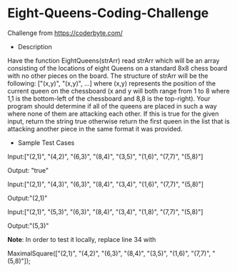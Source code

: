 # Eight-Queens-Coding-Challenge

Challenge from https://coderbyte.com/

- Description

Have the function EightQueens(strArr) read strArr which will be an array consisting of the locations of eight Queens on a standard 8x8 chess board with no other pieces on the board. The structure of strArr will be the following: ["(x,y)", "(x,y)", ...] where (x,y) represents the position of the current queen on the chessboard (x and y will both range from 1 to 8 where 1,1 is the bottom-left of the chessboard and 8,8 is the top-right). Your program should determine if all of the queens are placed in such a way where none of them are attacking each other. If this is true for the given input, return the string true otherwise return the first queen in the list that is attacking another piece in the same format it was provided.

- Sample Test Cases

Input:["(2,1)", "(4,2)", "(6,3)", "(8,4)", "(3,5)", "(1,6)", "(7,7)", "(5,8)"]

Output: "true"

Input:["(2,1)", "(4,3)", "(6,3)", "(8,4)", "(3,4)", "(1,6)", "(7,7)", "(5,8)"]

Output:"(2,1)"

Input:["(2,1)", "(5,3)", "(6,3)", "(8,4)", "(3,4)", "(1,8)", "(7,7)", "(5,8)"]

Output:"(5,3)"

<b>Note</b>: In order to test it locally, replace line 34 with

MaximalSquare(["(2,1)", "(4,2)", "(6,3)", "(8,4)", "(3,5)", "(1,6)", "(7,7)", "(5,8)"]);
